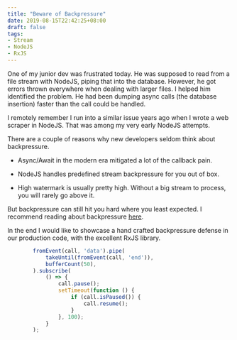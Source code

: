 ```yaml
---
title: "Beware of Backpressure"
date: 2019-08-15T22:42:25+08:00
draft: false
tags:
- Stream
- NodeJS
- RxJS
---
```


One of my junior dev was frustrated today. He was supposed to read from a file stream with NodeJS, piping that into the database. However, he got errors thrown everywhere when dealing with larger files.  I helped him identified the problem. He had been dumping async calls (the database insertion) faster than the call could be handled. 

I remotely remember I run into a similar issue years ago when I wrote a web scraper in NodeJS. That was among my very early NodeJS attempts.

There are a couple of reasons why new developers seldom think about backpressure. 

* Async/Await in the modern era mitigated a lot of the callback pain.  

* NodeJS handles predefined stream backpressure for you out of box.

* High watermark is usually pretty high. Without a big stream to process, you will rarely go above it.

But backpressure can still hit you hard where you least expected. I recommend reading about backpressure [here](https://nodejs.org/es/docs/guides/backpressuring-in-streams).

In the end I would like to showcase a hand crafted backpressure defense in our production code, with the excellent RxJS library.

```ts
		fromEvent(call, 'data').pipe(
			takeUntil(fromEvent(call, 'end')),
			bufferCount(50),
		).subscribe(
			() => {
				call.pause();
				setTimeout(function () {
					if (call.isPaused()) {
						call.resume();
					}
				}, 100);
			}
		);
```